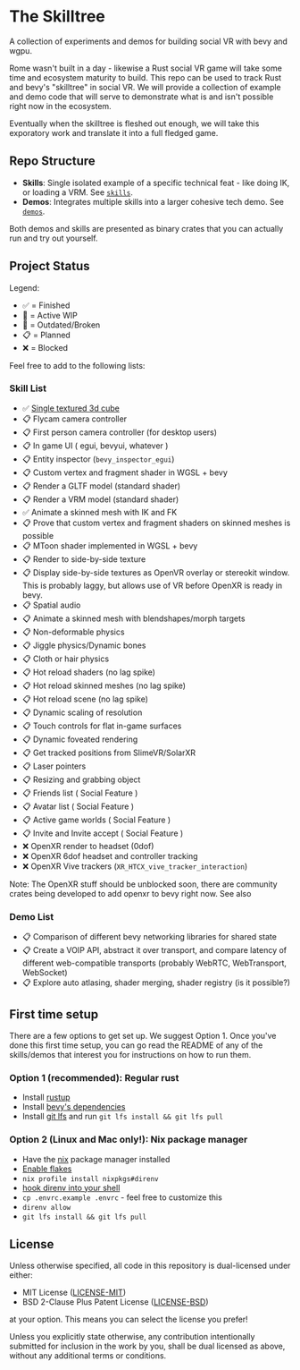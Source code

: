 # The Skilltree

A collection of experiments and demos for building social VR with bevy and wgpu. 

Rome wasn't built in a day - likewise a Rust social VR game will take some time
and ecosystem maturity to build. This repo can be used to track Rust and bevy's
"skilltree" in social VR. We will provide a collection of example and demo code
that will serve to demonstrate what is and isn't possible right now in the
ecosystem.

Eventually when the skilltree is fleshed out enough, we will take this exporatory
work and translate it into a full fledged game.

## Repo Structure

- **Skills**: Single isolated example of a specific technical feat - like doing
  IK, or loading a VRM. See [`skills`](/skills).
- **Demos**: Integrates multiple skills into a larger cohesive tech demo. See
  [`demos`](/demos).

Both demos and skills are presented as binary crates that you can actually run
and try out yourself.

## Project Status

Legend:
- ✅ = Finished
- 🚧 = Active WIP
- 💩 = Outdated/Broken
- 📋 = Planned
- ❌ = Blocked

Feel free to add to the following lists:

### Skill List

- ✅ [Single textured 3d cube](skills/cube)
- 📋 Flycam camera controller
- 📋 First person camera controller (for desktop users)
- 📋 In game UI ( egui, bevyui, whatever )
- 📋 Entity inspector (`bevy_inspector_egui`)
- 📋 Custom vertex and fragment shader in WGSL + bevy
- 📋 Render a GLTF model (standard shader)
- 📋 Render a VRM model (standard shader)
- ✅ Animate a skinned mesh with IK and FK
- 📋 Prove that custom vertex and fragment shaders on skinned meshes is possible
- 📋 MToon shader implemented in WGSL + bevy
- 📋 Render to side-by-side texture
- 📋 Display side-by-side textures as OpenVR overlay or stereokit window.
  This is probably laggy, but allows use of VR before OpenXR is ready in bevy.
- 📋 Spatial audio
- 📋 Animate a skinned mesh with blendshapes/morph targets
- 📋 Non-deformable physics
- 📋 Jiggle physics/Dynamic bones
- 📋 Cloth or hair physics
- 📋 Hot reload shaders (no lag spike)
- 📋 Hot reload skinned meshes (no lag spike)
- 📋 Hot reload scene (no lag spike)
- 📋 Dynamic scaling of resolution
- 📋 Touch controls for flat in-game surfaces
- 📋 Dynamic foveated rendering
- 📋 Get tracked positions from SlimeVR/SolarXR
- 📋 Laser pointers
- 📋 Resizing and grabbing object
- 📋 Friends list ( Social Feature )
- 📋 Avatar list ( Social Feature )
- 📋 Active game worlds ( Social Feature )
- 📋 Invite and Invite accept ( Social Feature )
- ❌ OpenXR render to headset (0dof)
- ❌ OpenXR 6dof headset and controller tracking
- ❌ OpenXR Vive trackers (`XR_HTCX_vive_tracker_interaction`)

Note: The OpenXR stuff should be unblocked soon, there are community
crates being developed to add openxr to bevy right now. See also

### Demo List

- 📋 Comparison of different bevy networking libraries for shared state
- 📋 Create a VOIP API, abstract it over transport, and compare latency
  of different web-compatible transports (probably WebRTC, WebTransport, WebSocket)
- 📋 Explore auto atlasing, shader merging, shader registry (is it possible?)

## First time setup

There are a few options to get set up. We suggest Option 1.
Once you've done this first time setup, you can go read the README of any of
the skills/demos that interest you for instructions on how to run them.

### Option 1 (recommended): Regular rust

- Install [rustup](https://rustup.rs)
- Install [bevy's dependencies](https://bevyengine.org/learn/book/getting-started/setup/#install-os-dependencies)
- Install [git lfs](https://git-lfs.com/) and run `git lfs install && git lfs pull`

### Option 2 (Linux and Mac only!): Nix package manager 

- Have the [nix](https://nixos.org/download) package manager installed 
- [Enable flakes](https://nixos.wiki/wiki/Flakes#Permanent)
- `nix profile install nixpkgs#direnv`
- [hook direnv into your shell](https://direnv.net/docs/hook.html)
- `cp .envrc.example .envrc` - feel free to customize this
- `direnv allow`
- `git lfs install && git lfs pull`

## License

Unless otherwise specified, all code in this repository is dual-licensed under
either:

- MIT License ([LICENSE-MIT](LICENSE-MIT))
- BSD 2-Clause Plus Patent License ([LICENSE-BSD](LICENSE-BSD))

at your option. This means you can select the license you prefer!

Unless you explicitly state otherwise, any contribution intentionally submitted
for inclusion in the work by you, shall be dual licensed as above, without any
additional terms or conditions.
